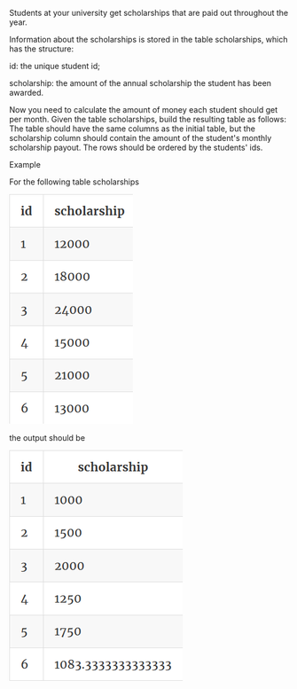 Students at your university get scholarships that are paid out throughout the year.

Information about the scholarships is stored in the table scholarships, which has the structure:

id: the unique student id;

scholarship: the amount of the annual scholarship the student has been awarded.

Now you need to calculate the amount of money each student should get per month. Given the table scholarships, build the resulting table as follows: The table should have the same columns as the initial table, but the scholarship column should contain the amount of the student's monthly scholarship payout. The rows should be ordered by the students' ids.

Example

For the following table scholarships

![title](03-1.png)

the output should be

![title](03-2.png)
